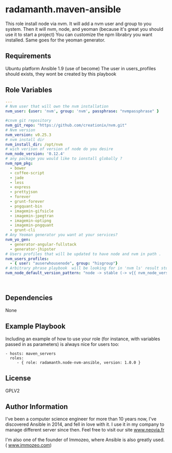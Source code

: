 radamanth.maven-ansible 
=========

This role install node via nvm.
It will add a nvm user and group to you system.
Then it will nvm, node, and yeoman (because it's great you should use it to start a project) 
You can customize the npm librabry you want installed.
Same goes for the yeoman generator.



Requirements
------------

Ubuntu platform
Ansible 1.9 (use of become) 
The user in users_profiles should exists, they wont be created by this playbook

Role Variables
--------------

```yaml
---
# Nvm user that will own the nvm installation
nvm_user: {user: 'nvm', group: 'nvm', passphrase: "nvmpassphrase" }

#cnvm git repository 
nvm_git_repo: "https://github.com/creationix/nvm.git"
# Nvm version
nvm_version: v0.25.3
# nvm install dir
nvm_install_dir: /opt/nvm
# wich verison of version of node do you desire 
nvm_node_version: '0.12.4'
# any package you would like to ionstall globally ? 
nvm_npm_pkg:
  - bower
  - coffee-script
  - jade
  - less
  - express
  - prettyjson
  - forever
  - grunt-forever
  - pngquant-bin
  - imagemin-gifsicle
  - imagemin-jpegtran
  - imagemin-optipng
  - imagemin-pngquant
  - grunt-cli
# Any Yeoman generator you want at your services?
nvm_yo_gen:
  - generator-angular-fullstack
  - generator-jhipster
# Users profiles that will be updated to have node and nvm in path .
nvm_users_profiles: 
  - { user: "auserwhousenode", group: "hisgroup"}
# Arbitrary phrase playbook  will be looking for in 'nvm ls' result stdout 
nvm_node_default_version_pattern: "node -> stable (-> v{{ nvm_node_version }}) (default)"




```

Dependencies
------------

None


Example Playbook
----------------

Including an example of how to use your role (for instance, with variables passed in as parameters) is always nice for users too:

    - hosts: maven_servers
      roles:
         - { role: radamanth.node-nvm-ansible, version: 1.0.0 }

License
-------

GPLV2

Author Information
------------------


I've been a computer science engineer for more than 10 years now, I've discovered Ansible in 2014, and fell in love with it. I use it in my company to manage different server since then. Feel free to visit our site www.neovia.fr

I'm also one of the founder of Immozeo, where Ansible is also greatly used. ( www.immozeo.com)

